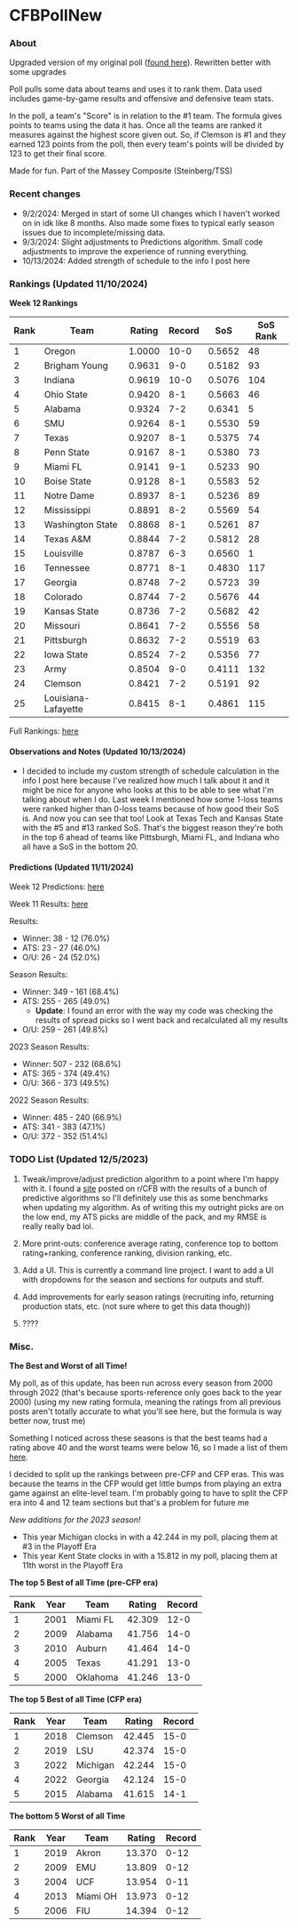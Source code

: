 # CFBPollNew

### About

Upgraded version of my original poll ([found here](https://github.com/taylorleprechaun/CFBPoll)).  Rewritten better with some upgrades

Poll pulls some data about teams and uses it to rank them.  Data used includes game-by-game results and offensive and defensive team stats.

In the poll, a team's "Score" is in relation to the #1 team.  The formula gives points to teams using the data it has.  Once all the teams are ranked it measures against the highest score given out.  So, if Clemson is #1 and they earned 123 points from the poll, then every team's points will be divided by 123 to get their final score.

Made for fun.  Part of the Massey Composite (Steinberg/TSS)

### Recent changes

* 9/2/2024: Merged in start of some UI changes which I haven't worked on in idk like 8 months. Also made some fixes to typical early season issues due to incomplete/missing data.
* 9/3/2024: Slight adjustments to Predictions algorithm. Small code adjustments to improve the experience of running everything.
* 10/13/2024: Added strength of schedule to the info I post here

### Rankings (Updated 11/10/2024)

**Week 12 Rankings**

Rank | Team | Rating | Record | SoS | SoS Rank
---|---|---|---|---|---
1 | Oregon | 1.0000 | 10-0 | 0.5652 | 48
2 | Brigham Young | 0.9631 | 9-0 | 0.5182 | 93
3 | Indiana | 0.9619 | 10-0 | 0.5076 | 104
4 | Ohio State | 0.9420 | 8-1 | 0.5663 | 46
5 | Alabama | 0.9324 | 7-2 | 0.6341 | 5
6 | SMU | 0.9264 | 8-1 | 0.5530 | 59
7 | Texas | 0.9207 | 8-1 | 0.5375 | 74
8 | Penn State | 0.9167 | 8-1 | 0.5380 | 73
9 | Miami FL | 0.9141 | 9-1 | 0.5233 | 90
10 | Boise State | 0.9128 | 8-1 | 0.5583 | 52
11 | Notre Dame | 0.8937 | 8-1 | 0.5236 | 89
12 | Mississippi | 0.8891 | 8-2 | 0.5569 | 54
13 | Washington State | 0.8868 | 8-1 | 0.5261 | 87
14 | Texas A&M | 0.8844 | 7-2 | 0.5812 | 28
15 | Louisville | 0.8787 | 6-3 | 0.6560 | 1
16 | Tennessee | 0.8771 | 8-1 | 0.4830 | 117
17 | Georgia | 0.8748 | 7-2 | 0.5723 | 39
18 | Colorado | 0.8744 | 7-2 | 0.5676 | 44
19 | Kansas State | 0.8736 | 7-2 | 0.5682 | 42
20 | Missouri | 0.8641 | 7-2 | 0.5556 | 58
21 | Pittsburgh | 0.8632 | 7-2 | 0.5519 | 63
22 | Iowa State | 0.8524 | 7-2 | 0.5356 | 77
23 | Army | 0.8504 | 9-0 | 0.4111 | 132
24 | Clemson | 0.8421 | 7-2 | 0.5191 | 92
25 | Louisiana-Lafayette | 0.8415 | 8-1 | 0.4861 | 115

Full Rankings: [here](https://github.com/taylorleprechaun/CFBPollNew/blob/main/CFBPoll/PreviousPolls/2024/2024-Week%2012.md)

#### Observations and Notes (Updated 10/13/2024)

* I decided to include my custom strength of schedule calculation in the info I post here because I've realized how much I talk about it and it might be nice for anyone who looks at this to be able to see what I'm talking about when I do. Last week I mentioned how some 1-loss teams were ranked higher than 0-loss teams because of how good their SoS is. And now you can see that too! Look at Texas Tech and Kansas State with the #5 and #13 ranked SoS. That's the biggest reason they're both in the top 6 ahead of teams like Pittsburgh, Miami FL, and Indiana who all have a SoS in the bottom 20.

#### Predictions (Updated 11/11/2024)

Week 12 Predictions: [here](https://github.com/taylorleprechaun/CFBPollNew/blob/main/CFBPoll/PreviousPolls/2024/Predictions/2024-Week%2012.md)

Week 11 Results: [here](https://github.com/taylorleprechaun/CFBPollNew/blob/main/CFBPoll/PreviousPolls/2024/Predictions/2024-Week%2011.md)

Results:
* Winner: 38 - 12 (76.0%)
* ATS: 23 - 27 (46.0%)
* O/U: 26 - 24 (52.0%)

Season Results:
* Winner: 349 - 161 (68.4%)
* ATS: 255 - 265 (49.0%)
    * **Update**: I found an error with the way my code was checking the results of spread picks so I went back and recalculated all my results
* O/U: 259 - 261 (49.8%)


2023 Season Results:
* Winner: 507 - 232 (68.6%)
* ATS: 365 - 374 (49.4%)
* O/U: 366 - 373 (49.5%)

2022 Season Results:
* Winner: 485 - 240 (66.9%)
* ATS: 341 - 383 (47.1%)
* O/U: 372 - 352 (51.4%)

### TODO List (Updated 12/5/2023)

1. Tweak/improve/adjust prediction algorithm to a point where I'm happy with it. I found a [site](https://www.thepredictiontracker.com/ncaaresults.php) posted on r/CFB with the results of a bunch of predictive algorithms so I'll definitely use this as some benchmarks when updating my algorithm. As of writing this my outright picks are on the low end, my ATS picks are middle of the pack, and my RMSE is really really bad lol.

2. More print-outs: conference average rating, conference top to bottom rating+ranking, conference ranking, division ranking, etc.

3. Add a UI.  This is currently a command line project.  I want to add a UI with dropdowns for the season and sections for outputs and stuff.
	
4. Add improvements for early season ratings (recruiting info, returning production stats, etc. (not sure where to get this data though))

5. ????

### Misc.

**The Best and Worst of all Time!**

My poll, as of this update, has been run across every season from 2000 through 2022 (that's because sports-reference only goes back to the year 2000) (using my new rating formula, meaning the ratings from all previous posts aren't totally accurate to what you'll see here, but the formula is way better now, trust me)

Something I noticed across these seasons is that the best teams had a rating above 40 and the worst teams were below 16, so I made a list of them [here]( https://github.com/taylorleprechaun/CFBPollNew/blob/main/CFBPoll/Resources/BOAT%20and%20WOAT.xlsx).

I decided to split up the rankings between pre-CFP and CFP eras.  This was because the teams in the CFP would get little bumps from playing an extra game against an elite-level team.
I'm probably going to have to split the CFP era into 4 and 12 team sections but that's a problem for future me

*New additions for the 2023 season!*

* This year Michigan clocks in with a 42.244 in my poll, placing them at #3 in the Playoff Era
* This year Kent State clocks in with a 15.812 in my poll, placing them at 11th worst in the Playoff Era

**The top 5 Best of all Time (pre-CFP era)**

Rank | Year | Team | Rating | Record
---|---|---|---|---
1 | 2001 | Miami FL | 42.309 | 12-0
2 | 2009 | Alabama | 41.756 | 14-0
3 | 2010 | Auburn | 41.464 | 14-0
4 | 2005 | Texas | 41.291 | 13-0
5 | 2000 | Oklahoma | 41.246 | 13-0

**The top 5 Best of all Time (CFP era)**

Rank | Year | Team | Rating | Record
---|---|---|---|---
1 | 2018 | Clemson | 42.445 | 15-0
2 | 2019 | LSU | 42.374 | 15-0
3 | 2022 | Michigan | 42.244 | 15-0
4 | 2022 | Georgia | 42.124 | 15-0
5 | 2015 | Alabama | 41.615 | 14-1

**The bottom 5 Worst of all Time**

Rank | Year | Team | Rating | Record
---|---|---|---|---
1 | 2019 | Akron | 13.370 | 0-12
2 | 2009 | EMU | 13.809 | 0-12
3 | 2004 | UCF | 13.954 | 0-11
4 | 2013 | Miami OH | 13.973 | 0-12
5 | 2006 | FIU | 14.394 | 0-12
